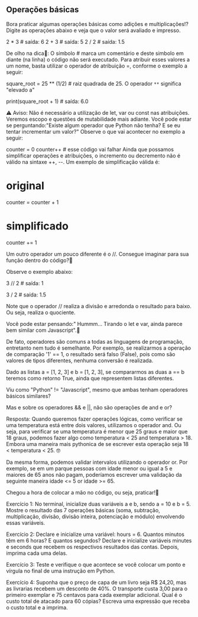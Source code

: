## Operações básicas

Bora praticar algumas operações básicas como adições e multiplicações!? Digite as operações abaixo e veja que o valor será avaliado e impresso.

2 * 3  # saída: 6
2 + 3  # saída: 5
2 / 2  # saída: 1.5

De olho na dica👀: O símbolo # marca um comentário e deste simbolo em diante (na linha) o código não será executado.
Para atribuir esses valores a um nome, basta utilizar o operador de atribuição =, conforme o exemplo a seguir:


square_root = 25 ** (1/2)  # raiz quadrada de 25. O operador `**` significa "elevado a"

print(square_root + 1)  # saída: 6.0

⚠️ Aviso: Não é necessário a utilização de let, var ou const nas atribuições. Veremos escopo e questões de mutabilidade mais adiante.
Você pode estar se perguntando:"Existe algum operador que Python não tenha? E se eu tentar incrementar um valor?"
Observe o que vai acontecer no exemplo a seguir:

counter = 0
counter++  # esse código vai falhar
Ainda que possamos simplificar operações e atribuições, o incremento ou decremento não é válido na sintaxe ++, --.
Um exemplo de simplificação válida é:

# original
counter = counter + 1

# simplificado
counter += 1

Um outro operador um pouco diferente é o //. Consegue imaginar para sua função dentro do código?🤔 

Observe o exemplo abaixo:

3 // 2  # saída: 1

3 / 2  # saída: 1.5

Note que o operador // realiza a divisão e arredonda o resultado para baixo. Ou seja, realiza o quociente.

Você pode estar pensando:" Hummm... Tirando o let e var, ainda parece bem similar com Javascript".🤔

De fato, operadores são comuns a todas as linguagens de programação, entretanto nem tudo é semelhante. Por exemplo, se realizarmos a operação de comparação '1' == 1, o resultado será falso (False), pois como são valores de tipos diferentes, nenhuma conversão é realizada.

Dado as listas a = [1, 2, 3] e b = [1, 2, 3], se compararmos as duas a == b teremos como retorno True, ainda que representem listas diferentes.

Viu como "Python" != "Javascript", mesmo que ambas tenham operadores básicos similares?

Mas e sobre os operadores && e ||, não são operações de and e or?

Resposta: Quando queremos fazer operações lógicas, como verificar se uma temperatura está entre dois valores, utilizamos o operador and. Ou seja, para verificar se uma temperatura é menor que 25 graus e maior que 18 graus, podemos fazer algo como temperatura < 25 and temperatura > 18. Embora uma maneira mais pythonica de se escrever esta operação seja 18 < temperatura < 25. 🤓

Da mesma forma, podemos validar intervalos utilizando o operador or. Por exemplo, se em um parque pessoas com idade menor ou igual a 5 e maiores de 65 anos não pagam, poderíamos escrever uma validação da seguinte maneira idade <= 5 or idade >= 65.

Chegou a hora de colocar a mão no código, ou seja, praticar!💪

Exercício 1: No terminal, inicialize duas variáveis a e b, sendo a = 10 e b = 5. Mostre o resultado das 7 operações básicas (soma, subtração, multiplicação, divisão, divisão inteira, potenciação e módulo) envolvendo essas variáveis.

 
Exercício 2: Declare e inicialize uma variável: hours = 6. Quantos minutos têm em 6 horas? E quantos segundos? Declare e inicialize variáveis minutes e seconds que recebem os respectivos resultados das contas. Depois, imprima cada uma delas.

Exercício 3: Teste e verifique o que acontece se você colocar um ponto e vírgula no final de uma instrução em Python.

Exercício 4: Suponha que o preço de capa de um livro seja R$ 24,20, mas as livrarias recebem um desconto de 40%. O transporte custa 3,00 para o primeiro exemplar e 75 centavos para cada exemplar adicional. Qual é o custo total de atacado para 60 cópias? Escreva uma expressão que receba o custo total e a imprima.
